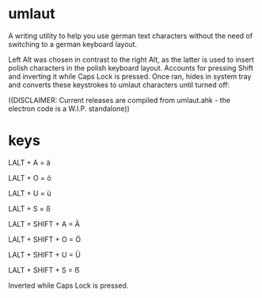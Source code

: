 # umlaut

A writing utility to help you use german text characters without the need of switching to a german keyboard layout.

Left Alt was chosen in contrast to the right Alt, as the latter is used to insert polish characters in the polish keyboard layout. Accounts for pressing Shift and inverting it while Caps Lock is pressed. Once ran, hides in system tray and converts these keystrokes to umlaut characters until turned off:

((DISCLAIMER: Current releases are compiled from umlaut.ahk - the electron code is a W.I.P. standalone))

# keys

LALT + A = ä

LALT + O = ö

LALT + U = ü

LALT + S = ß

LALT + SHIFT + A = Ä

LALT + SHIFT + O = Ö

LALT + SHIFT + U = Ü

LALT + SHIFT + S = ẞ

Inverted while Caps Lock is pressed.
